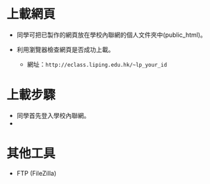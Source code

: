 # 上載網頁

- 同學可把已製作的網頁放在學校內聯網的個人文件夾中(public_html)。

- 利用瀏覽器檢查網頁是否成功上載。
    - 網址：`http://eclass.liping.edu.hk/~lp_your_id`

# 上載步驟
- 同學首先登入學校內聯網。
- 
# 其他工具
- FTP (FileZilla)


